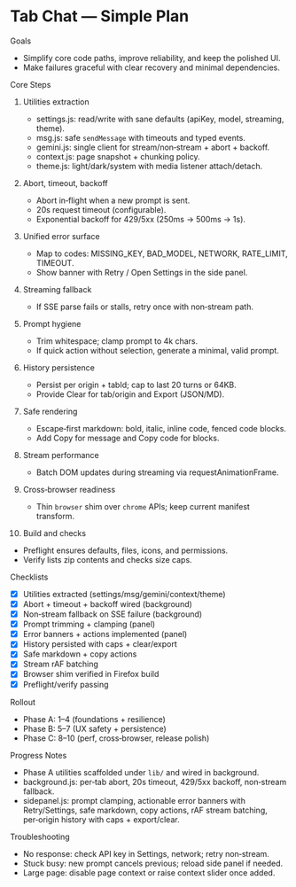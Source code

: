 # Tab Chat — Simple Plan

Goals
- Simplify core code paths, improve reliability, and keep the polished UI.
- Make failures graceful with clear recovery and minimal dependencies.

Core Steps
1) Utilities extraction
   - settings.js: read/write with sane defaults (apiKey, model, streaming, theme).
   - msg.js: safe `sendMessage` with timeouts and typed events.
   - gemini.js: single client for stream/non‑stream + abort + backoff.
   - context.js: page snapshot + chunking policy.
   - theme.js: light/dark/system with media listener attach/detach.

2) Abort, timeout, backoff
   - Abort in‑flight when a new prompt is sent.
   - 20s request timeout (configurable).
   - Exponential backoff for 429/5xx (250ms → 500ms → 1s).

3) Unified error surface
   - Map to codes: MISSING_KEY, BAD_MODEL, NETWORK, RATE_LIMIT, TIMEOUT.
   - Show banner with Retry / Open Settings in the side panel.

4) Streaming fallback
   - If SSE parse fails or stalls, retry once with non‑stream path.

5) Prompt hygiene
   - Trim whitespace; clamp prompt to 4k chars.
   - If quick action without selection, generate a minimal, valid prompt.

6) History persistence
   - Persist per origin + tabId; cap to last 20 turns or 64KB.
   - Provide Clear for tab/origin and Export (JSON/MD).

7) Safe rendering
   - Escape‑first markdown: bold, italic, inline code, fenced code blocks.
   - Add Copy for message and Copy code for blocks.

8) Stream performance
   - Batch DOM updates during streaming via requestAnimationFrame.

9) Cross‑browser readiness
   - Thin `browser` shim over `chrome` APIs; keep current manifest transform.

10) Build and checks
   - Preflight ensures defaults, files, icons, and permissions.
   - Verify lists zip contents and checks size caps.

Checklists
- [x] Utilities extracted (settings/msg/gemini/context/theme)
- [x] Abort + timeout + backoff wired (background)
- [x] Non‑stream fallback on SSE failure (background)
- [x] Prompt trimming + clamping (panel)
- [x] Error banners + actions implemented (panel)
- [x] History persisted with caps + clear/export
- [x] Safe markdown + copy actions
- [x] Stream rAF batching
- [x] Browser shim verified in Firefox build
- [x] Preflight/verify passing

Rollout
- Phase A: 1–4 (foundations + resilience)
- Phase B: 5–7 (UX safety + persistence)
- Phase C: 8–10 (perf, cross‑browser, release polish)

Progress Notes
- Phase A utilities scaffolded under `lib/` and wired in background.
- background.js: per‑tab abort, 20s timeout, 429/5xx backoff, non‑stream fallback.
- sidepanel.js: prompt clamping, actionable error banners with Retry/Settings, safe markdown, copy actions, rAF stream batching, per‑origin history with caps + export/clear.

Troubleshooting
- No response: check API key in Settings, network; retry non‑stream.
- Stuck busy: new prompt cancels previous; reload side panel if needed.
- Large page: disable page context or raise context slider once added.
